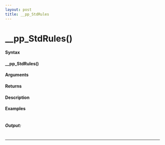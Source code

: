 ```yaml
---
layout: post
title: __pp_StdRules
---
```


# __pp_StdRules()


#### Syntax

#### __pp_StdRules()

#### Arguments

#### Returns

#### Description

#### Examples

```

```

##### Output:

```

```

---
